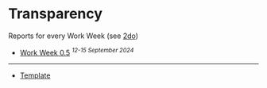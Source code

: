 # Transparency
Reports for every Work Week (see [2do](https://github.com/users/liledix4/projects/15))

<!--
- [Work Week 1](https://github.com/liledix4/Transparency/blob/main/WorkWeek1.md) *<sup>16-22 September 2024</sup>*
-->
- [Work Week 0.5](https://github.com/liledix4/Transparency/blob/main/WorkWeek0_5.md) *<sup>12-15 September 2024</sup>*

****

- [Template](https://github.com/liledix4/Transparency/blob/main/Template.md)